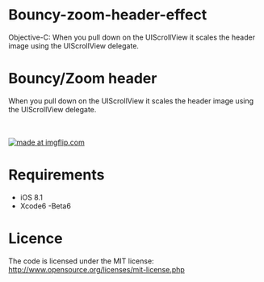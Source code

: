 # Bouncy-zoom-header-effect
Objective-C: When you pull down on the UIScrollView it scales the header image using the UIScrollView delegate.

Bouncy/Zoom header 
==============

When you pull down on the UIScrollView it scales the header image using the UIScrollView delegate.


<br><br>
<a href="https://imgflip.com/gif/xqppt"><img src="https://i.imgflip.com/xqppt.gif" title="made at imgflip.com"/></a>
<br>


Requirements
==============
- iOS 8.1
- Xcode6 -Beta6

Licence
================
The code is licensed under the MIT license: http://www.opensource.org/licenses/mit-license.php
